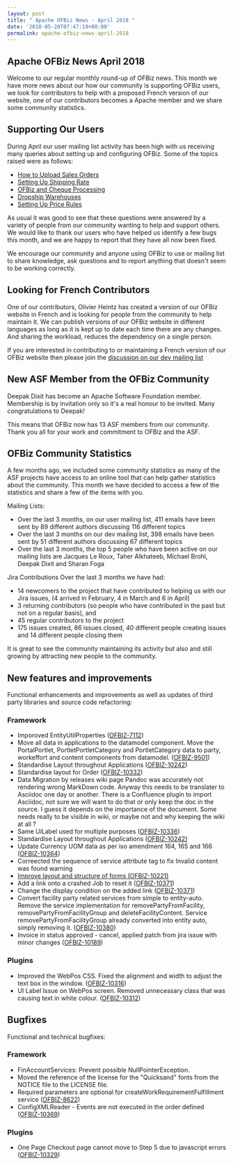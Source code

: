 ```yaml
---
layout: post
title: " Apache OFBiz News - April 2018 "
date: '2018-05-20T07:47:19+00:00'
permalink: apache-ofbiz-news-april-2018
---
```

<h2>Apache OFBiz News April 2018 </h2>
Welcome to our regular monthly round-up of OFBiz news.
This month we have more news about our how our community is supporting OFBiz users, we look for contributors to help with a proposed French version of our website, one of our contributors becomes a Apache member and we share some community statistics.
<!--more--> 
<h2>Supporting Our Users</h2>
During April our user mailing list activity has been high with us receiving many queries about setting up and configuring OFBiz. Some of the topics raised were as follows: 
<ul>
<li><a href="https://s.apache.org/oTfm" target="_blank" rel="noopener"> How to Upload Sales Orders </a></li>
<li><a href="https://s.apache.org/cyKM" target="_blank" rel="noopener"> Setting Up Shipping Rate </a></li>
<li><a href="https://s.apache.org/OhW5" target="_blank" rel="noopener">OFBiz and Cheque Processing </a> </li>
<li><a href="https://s.apache.org/Pmuh" target="_blank" rel="noopener">Dropship Warehouses </a> </li>
<li><a href="https://s.apache.org/I5eF" target="_blank" rel="noopener">Setting Up Price Rules </a></l>
</ul>
<p>As usual it was good to see that these questions were answered by a variety of people from our community wanting to help and support others. We would like to thank our users who have  helped us identify a few bugs this month, and we are happy to report that they have all now been fixed.</p>
<p>We encourage our community and anyone using OFBiz to use or mailing list to share knowledge, ask questions and to report anything that doesn't seem to be working correctly.</p>
<h2>Looking for French Contributors</h2><p>One of our contributors, Olivier Heintz has created a version of our OFBiz website in French and is looking for people from the community to help maintain it. We can publish versions of our OFBiz website in different languages as long as it is kept up to date each time there are any changes.  And sharing the workload, reduces the dependency on a single person.</p><p>If you are interested in contributing to or maintaining a French version of our OFBiz website then please join the <a href="https://s.apache.org/7SQj" target="_blank" rel="noopener">discussion on our dev mailing list </a> 
<h2>New ASF Member from the OFBiz Community</h2>
<p>Deepak Dixit has become an Apache Software Foundation member. Membership is by invitation only so it's a real honour to be invited. Many congratulations to Deepak!</p>
<p>This means that OFBiz now has 13 ASF members from our community. Thank you all for your work and commitment to OFBiz and the ASF.</p>

<h2>OFBiz Community Statistics</h2><p>A few months ago, we included some community statistics as many of the ASF projects have access to an online tool that can help gather statistics about the community. This month we have decided to access a few of the statistics and share a few of the items with you.</p><p>Mailing Lists:</p><ul><li> Over the last 3 months, on our user mailing list, 411 emails have been sent by 89 different authors discussing 116 different topics</li><li>Over the last 3 months on our dev mailing list, 398 emails have been sent by 51 different authors discussing 67 different topics</li><li>Over the last 3 months, the top 5 people who have been active on our mailing lists are Jacques Le Roux, Taher Alkhateeb, Michael Brohl, Deepak Dixit and Sharan Foga</li></ul><p>Jira Contributions Over the last 3 months we have had:</p><ul><li>14 newcomers to the project that have contributed to helping us with our Jira issues, (4 arrived in February, 4 in March and 6 in April)</li><li>3 returning contributors (so people who have contributed in the past but not on a regular basis), and</li>
<li>45 regular contributors to the project</li> <li>175 issues created, 86 issues closed, 40 different people creating issues and 14 different people closing them </li></ul><p>It is great to see the community maintaining its activity but also and still growing by attracting new people to the community. 
<h2>New features and improvements</h2>
Functional enhancements and improvements as well as updates of third party libraries and source code refactoring:
<h3>Framework</h3>
<ul>
 	<li>Imporoved EntityUtilProperties (<a href="https://issues.apache.org/jira/browse/OFBIZ-7112">OFBIZ-7112</a>)</li>
 	<li>Move all data in applications to the datamodel component. Move the PortalPortlet, PortletPortletCategory and PortletCategory data to party, workeffort and content components from datamodel. (<a href="https://issues.apache.org/jira/browse/OFBIZ-9501">OFBIZ-9501</a>)</li>
 	<li>Standardise Layout throughout Applications (<a href="https://issues.apache.org/jira/browse/OFBIZ-10242">OFBIZ-10242</a>)</li>
 	<li>Standardise layout for Order (<a href="https://issues.apache.org/jira/browse/OFBIZ-10332">OFBIZ-10332</a>)</li>
 	<li>Data Migration by releases wiki page
Pandoc was accurately not rendering wrong MarkDown code. Anyway this needs to be translater to Asciidoc one day or another. There is a Confluence plugin to import Asciidoc, not sure we will want to do that or only keep the doc in the source. I guess it depends on the importance of the document. Some needs really to be visible in wiki, or maybe not and why keeping the wiki at all ?</li>
 	<li>Same UiLabel used for multiple purposes (<a href="https://issues.apache.org/jira/browse/OFBIZ-10336">OFBIZ-10336</a>)</li>
 	<li>Standardise Layout throughout Applications (<a href="https://issues.apache.org/jira/browse/OFBIZ-10242">OFBIZ-10242)</a></li>
 	<li>Update Currency UOM data as per iso amendment 164, 165 and 166 (<a href="https://issues.apache.org/jira/browse/OFBIZ-10364">OFBIZ-10364</a>)</li>
 	<li>Correected the sequence of service attribute tag to fix Invalid content was found warning</li>
 	<li><a href="https://issues.apache.org/jira/browse/OFBIZ-10323">Improve layout and structure of forms (</a><a href="https://issues.apache.org/jira/browse/OFBIZ-10221">OFBIZ-10221</a><a href="https://issues.apache.org/jira/browse/OFBIZ-10323">)</a></li>
 	<li>Add a link onto a crashed Job to reset it (<a href="https://issues.apache.org/jira/browse/OFBIZ-10371">OFBIZ-10371</a>)</li>
 	<li>Change the display condition on the added link (<a href="https://issues.apache.org/jira/browse/OFBIZ-10371">OFBIZ-10371</a>)</li>
 	<li>Convert facility party related services from simple to entity-auto. Remove the service implementation for removePartyFromFacility, removePartyFromFacilityGroup and deleteFacilityContent. Service removePartyFromFacilityGroup already converted into entity auto, simply removing it. (<a href="https://issues.apache.org/jira/browse/OFBIZ-10380">OFBIZ-10380</a>)</li>
 	<li>Invoice in status approved - cancel, applied patch from jira issue with minor changes (<a href="https://issues.apache.org/jira/browse/OFBIZ-10189">OFBIZ-10189</a>)</li>
</ul>
<h3>Plugins</h3>
<ul>
 	<li>Improved the WebPos CSS. Fixed the alignment and width to adjust the text box in the window. (<a href="https://issues.apache.org/jira/browse/OFBIZ-10316">OFBIZ-10316</a>)</li>
 	<li>UI Label Issue on WebPos screen. Removed unnecessary class that was causing text in white colour. (<a href="https://issues.apache.org/jira/browse/OFBIZ-10312">OFBIZ-10312</a>)</li>
</ul>
<h2>Bugfixes</h2>
Functional and technical bugfixes:
<h3>Framework</h3>
<ul>
 	<li>FinAccountServices: Prevent possible NullPointerException.</li>
 	<li>Moved the reference of the license for the "Quicksand" fonts from the NOTICE file to the LICENSE file.</li>
 	<li>Required parameters are optional for createWorkRequirementFulfillment service (<a href="https://issues.apache.org/jira/browse/OFBIZ-8622">OFBIZ-8622</a>)</li>
 	<li>ConfigXMLReader - Events are not executed in the order defined (<a href="https://issues.apache.org/jira/browse/OFBIZ-10369">OFBIZ-10369</a>)</li>
</ul>
<h3>Plugins</h3>
<ul>
 	<li>One Page Checkout page cannot move to Step 5 due to javascript errors (<a href="https://issues.apache.org/jira/browse/OFBIZ-10329">OFBIZ-10329</a>)</li>
</ul>
